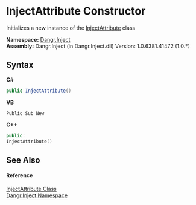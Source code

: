 # InjectAttribute Constructor 
 

Initializes a new instance of the <a href="T_Dangr_Inject_InjectAttribute">InjectAttribute</a> class

**Namespace:**&nbsp;<a href="N_Dangr_Inject">Dangr.Inject</a><br />**Assembly:**&nbsp;Dangr.Inject (in Dangr.Inject.dll) Version: 1.0.6381.41472 (1.0.*)

## Syntax

**C#**<br />
``` C#
public InjectAttribute()
```

**VB**<br />
``` VB
Public Sub New
```

**C++**<br />
``` C++
public:
InjectAttribute()
```


## See Also


#### Reference
<a href="T_Dangr_Inject_InjectAttribute">InjectAttribute Class</a><br /><a href="N_Dangr_Inject">Dangr.Inject Namespace</a><br />